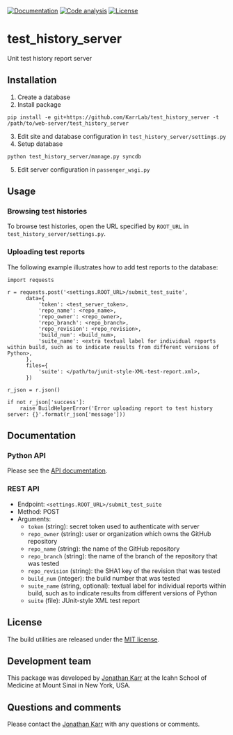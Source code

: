 <!--[![PyPI package](https://img.shields.io/pypi/v/test_history_server.svg)](https://pypi.python.org/pypi/test_history_server)-->
<!--[![Test results](https://circleci.com/gh/KarrLab/test_history_server.svg?style=shield)](https://circleci.com/gh/KarrLab/test_history_server)-->
<!--[![Test coverage](https://coveralls.io/repos/github/KarrLab/test_history_server/badge.svg)](https://coveralls.io/github/KarrLab/test_history_server)-->
[![Documentation](https://readthedocs.org/projects/test_history_server/badge/?version=latest)](http://test_history_server.readthedocs.org)
[![Code analysis](https://codeclimate.com/github/KarrLab/test_history_server/badges/gpa.svg)](https://codeclimate.com/github/KarrLab/test_history_server)
[![License](https://img.shields.io/github/license/KarrLab/test_history_server.svg)](LICENSE)

# test_history_server
Unit test history report server

## Installation
1. Create a database
2. Install package
  ```
  pip install -e git+https://github.com/KarrLab/test_history_server -t /path/to/web-server/test_history_server
  ```
3. Edit site and database configuration in `test_history_server/settings.py`
4. Setup database
  ```
  python test_history_server/manage.py syncdb
  ```
5. Edit server configuration in `passenger_wsgi.py`

## Usage

### Browsing test histories
To browse test histories, open the URL specified by `ROOT_URL` in `test_history_server/settings.py`.

### Uploading test reports
The following example illustrates how to add test reports to the database:
```
import requests

r = requests.post('<settings.ROOT_URL>/submit_test_suite',
      data={
          'token': <test_server_token>,
          'repo_name': <repo_name>,
          'repo_owner': <repo_owner>,
          'repo_branch': <repo_branch>,
          'repo_revision': <repo_revision>,
          'build_num': <build_num>,
          'suite_name': <extra textual label for individual reports within build, such as to indicate results from different versions of Python>,
      },
      files={
          'suite': </path/to/junit-style-XML-test-report.xml>,
      })

r_json = r.json()

if not r_json['success']:
    raise BuildHelperError('Error uploading report to test history server: {}'.format(r_json['message']))
```

## Documentation

### Python API
Please see the [API documentation](http://test_history_server.readthedocs.io).

### REST API
* Endpoint: `<settings.ROOT_URL>/submit_test_suite`
* Method: POST
* Arguments:
  * `token` (string): secret token used to authenticate with server
  * `repo_owner` (string): user or organization which owns the GitHub repository
  * `repo_name` (string): the name of the GitHub repository
  * `repo_branch` (string):  the name of the branch of the repository that was tested
  * `repo_revision` (string): the SHA1 key of the revision that was tested
  * `build_num` (integer): the build number that was tested
  * `suite_name` (string, optional): textual label for individual reports within build, such as to indicate results from different versions of Python
  * `suite` (file): JUnit-style XML test report

## License
The build utilities are released under the [MIT license](LICENSE).

## Development team
This package was developed by [Jonathan Karr](http://www.karrlab.org) at the Icahn School of Medicine at Mount Sinai in New York, USA.

## Questions and comments
Please contact the [Jonathan Karr](http://www.karrlab.org) with any questions or comments.
